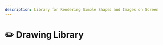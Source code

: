 ```yaml
---
description: Library for Rendering Simple Shapes and Images on Screen
---
```


# ✏️ Drawing Library


